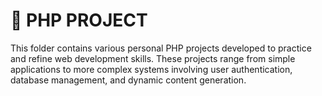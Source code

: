 # 🚀 PHP PROJECT

This folder contains various personal PHP projects developed to practice and refine web development skills. These projects range from simple applications to more complex systems involving user authentication, database management, and dynamic content generation.
